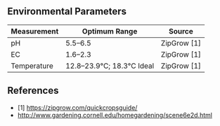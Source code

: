 ## Environmental Parameters

Measurement | Optimum Range | Source
--- | --- | ---
pH | 5.5–6.5 | ZipGrow [1]
EC | 1.6–2.3 | ZipGrow [1]
Temperature | 12.8–23.9°C; 18.3°C Ideal | ZipGrow [1]


## References

* [1] https://zipgrow.com/quickcropsguide/
* http://www.gardening.cornell.edu/homegardening/scene6e2d.html
